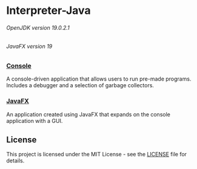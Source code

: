# Interpreter-Java

###### OpenJDK version 19.0.2.1
###### JavaFX version 19

### [Console](Console)
A console-driven application that allows users to run pre-made programs. Includes a debugger and a selection of garbage collectors.

### [JavaFX](JavaFX)
An application created using JavaFX that expands on the console application with a GUI.

## License
This project is licensed under the MIT License - see the [LICENSE](LICENSE) file for details.